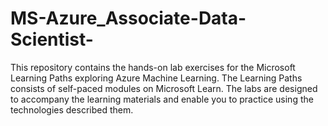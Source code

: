 # MS-Azure_Associate-Data-Scientist-
This repository contains the hands-on lab exercises for the Microsoft Learning Paths exploring Azure Machine Learning. The Learning Paths consists of self-paced modules on Microsoft Learn. The labs are designed to accompany the learning materials and enable you to practice using the technologies described them.
